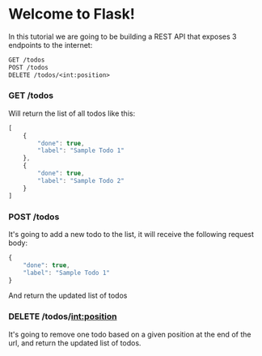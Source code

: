# Welcome to Flask!

In this tutorial we are going to be building a REST API that exposes 3 endpoints to the internet:

```txt
GET /todos
POST /todos
DELETE /todos/<int:position>
```

### GET /todos

Will return the list of all todos like this:

```javascript
[
    {
        "done": true,
        "label": "Sample Todo 1"
    },
    {
        "done": true,
        "label": "Sample Todo 2"
    }
]
```

### POST /todos

It's going to add a new todo to the list, it will receive the following request body:

```javascript
{
    "done": true,
    "label": "Sample Todo 1"
}
```

And return the updated list of todos

### DELETE /todos/<int:position>

It's going to remove one todo based on a given position at the end of the url, and return the updated list of todos.
